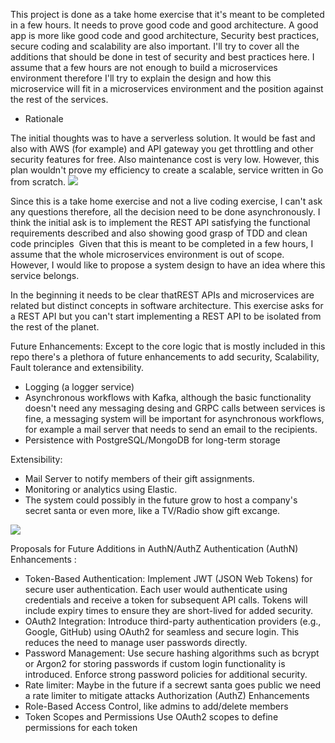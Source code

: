 This project is done as a take home exercise that it's meant to be completed in a few hours. It needs to prove good code and good architecture. A good app is more like good code and good architecture, Security best practices, 
secure coding and scalability are also important. I'll try to cover all the additions that should be done in test of security and best practices here. I assume that a few hours are not enough to build a microservices environment therefore I'll try to explain the design and how this microservice will fit in a microservices environment and the position against the rest of the services.

* Rationale 

The initial thoughts was to have a serverless solution. It would be fast and also with AWS (for example) and API gateway you get throttling and other security features for free. Also maintenance cost is very low.
However, this plan wouldn't prove my efficiency to create a scalable, service written in Go from scratch.
![](C:\Users\tsaki\GolandProjects\SecretSanta\media\serverless_design.png)

Since this is a take home exercise and not a live coding exercise, I can't ask any questions therefore, all the decision need to be done asynchronously.
I think the initial ask is to implement the REST API satisfying the functional requirements described and also showing good grasp of TDD and clean code principles 
Given that this is meant to be completed in a few hours, I assume that the whole microservices environment is out of scope. However, I would like to propose a system design to have an idea  where this service belongs.

In the beginning it needs to be clear thatREST APIs and microservices are related but distinct concepts in software architecture.
This exercise asks for a REST API but you can't start implementing a REST API to be isolated from the rest of the planet.

Future Enhancements:
Except to the core logic that is mostly included in this repo there's a plethora of future enhancements to add security, Scalability, Fault tolerance and extensibility.
* Logging (a logger service)
* Asynchronous workflows with Kafka, although the basic functionality doesn't need any messaging desing and GRPC calls between services is fine, a messaging system will be important for asynchronous workflows, for example a mail server that needs to send an email to the recipients.
* Persistence with PostgreSQL/MongoDB for long-term storage

Extensibility:
* Mail Server to notify members of their gift assignments. 
* Monitoring or analytics using Elastic.
* The system could possibly in the future grow to host a company's secret santa or even more, like a TV/Radio show gift excange.

![](C:\Users\tsaki\GolandProjects\SecretSanta\media\ProposedSystem.jpg)

Proposals for Future Additions in AuthN/AuthZ
Authentication (AuthN) Enhancements :
* Token-Based Authentication:
    Implement JWT (JSON Web Tokens) for secure user authentication. Each user would authenticate using credentials and receive a token for subsequent API calls.
    Tokens will include expiry times to ensure they are short-lived for added security.
* OAuth2 Integration:
    Introduce third-party authentication providers (e.g., Google, GitHub) using OAuth2 for seamless and secure login.
    This reduces the need to manage user passwords directly.
* Password Management:
  Use secure hashing algorithms such as bcrypt or Argon2 for storing passwords if custom login functionality is introduced.
  Enforce strong password policies for additional security.
* Rate limiter: Maybe in the future if a secrewt santa goes public we need a rate limiter to mitigate attacks
Authorization (AuthZ) Enhancements
* Role-Based Access Control, like admins to add/delete members
* Token Scopes and Permissions
  Use OAuth2 scopes to define permissions for each token